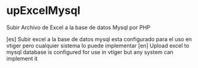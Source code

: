 # upExcelMysql

Subir Archivo de Excel a la base de datos Mysql por PHP

[es] Subir excel a la base de datos mysql esta configurado para el uso en vtiger pero cualquier sistema lo puede implementar
[en] Upload excel to mysql database is configured for use in vtiger but any system can implement it
